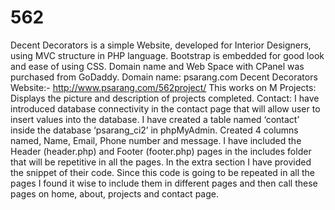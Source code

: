 # 562

Decent Decorators is a simple Website, developed for Interior Designers, using MVC structure in PHP language. Bootstrap is embedded for good look and ease of using CSS. Domain name and Web Space with CPanel was purchased from GoDaddy. 
Domain name: psarang.com
Decent Decorators Website:-
http://www.psarang.com/562project/
This works on M
Projects: Displays the picture and description of projects completed.
Contact: I have introduced database connectivity in the contact page that will allow user to insert values into the database.
I have created a table named ‘contact’ inside the database ‘psarang_ci2’ in phpMyAdmin. Created 4 columns named, Name, Email, Phone number and message.
I have included the Header (header.php) and Footer (footer.php) pages in the includes folder that will be repetitive in all the pages. In the extra section I have provided the snippet of their code. Since this code is going to be repeated in all the pages I found it wise to include them in different pages and then call these pages on home, about, projects and contact page.
